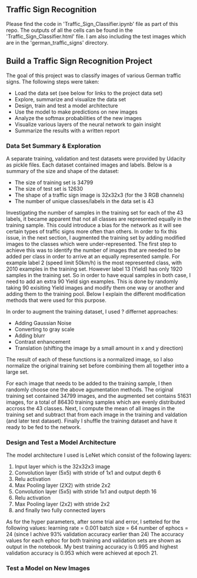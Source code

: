 ## **Traffic Sign Recognition** 
Please find the code in 'Traffic_Sign_Classifier.ipynb' file as part of this repo. The outputs of all the cells can be found in the 'Traffic_Sign_Classifier.html' file. I am also including the test images which are in the 'german_traffic_signs' directory.

## **Build a Traffic Sign Recognition Project**
The goal of this project was to classify images of various German traffic signs.
The following steps were taken:
* Load the data set (see below for links to the project data set)
* Explore, summarize and visualize the data set
* Design, train and test a model architecture
* Use the model to make predictions on new images
* Analyze the softmax probabilities of the new images
* Visualize various layers of the neural network to gain insight
* Summarize the results with a written report


### Data Set Summary & Exploration
A separate training, validation and test datasets were provided by Udacity as pickle files. Each dataset contained images and labels. Below is a summary of the size and shape of the dataset:

* The size of training set is 34799
* The size of test set is 12630
* The shape of a traffic sign image is 32x32x3 (for the 3 RGB channels)
* The number of unique classes/labels in the data set is 43

Investigating the number of samples in the training set for each of the 43 labels, it became apparent that not all classes are represented equally in the training sample. This could introduce a bias for the network as it will see certain types of traffic signs more often than others. In order to fix this issue, in the next section, I augmented the training set by adding modified images to the classes which were under-represented. The first step to achieve this was to identify the number of images that are needed to be added per class in order to arrive at an equally represented sample. For example label 2 (speed limit 50km/h) is the most represented class, with 2010 examples in the training set. However label 13 (Yield)  has only 1920 samples in the training set. So in order to have equal samples in both case, I need to add an extra 90 Yield sign examples. This is done by randomly taking 90 exisiting Yield images and modify them one way or another and adding them to the training pool. Below I explain the different modification methods that were used for this purpose. 


In order to augment the training dataset, I used ? differnet approaches:
 * Adding Gaussian Noise
 * Converting to gray scale 
 * Adding blurr
 * Contrast enhancement
 * Translation (shifting the image by a small amount in x and y direction)

The result of each of these functions is a normalized image, so I also normalize the original training set before combining them all together into a large set.

For each image that needs to be added to the training sample, I then randomly choose one the above agumentation methods.
The original training set contained 34799 images, and the augmented set contains 51631 images, for a total of 86430 training samples which are evenly distributed accross the 43 classes.
Next, I compute the mean of all images in the training set and subtract that from each image in the training and valdation (and later test dataset).
Finally I shuffle the training dataset and have it ready to be fed to the network.

### Design and Test a Model Architecture

The model architecture I used is LeNet which consist of the following layers:
1. Input layer which is the 32x32x3 image
2. Convolution layer (5x5) with stride of 1x1  and output depth 6
3. Relu activation
4. Max Pooling layer (2X2) with stride 2x2
5. Convolution layer (5x5) with stride 1x1 and output depth 16
6. Relu activation
7. Max Pooling layer (2x2) with stride 2x2
8. and finally two fully connected layers

As for the hyper parameters, after some trial and error, I setteled for the following values:
learning rate = 0.001
batch size = 64
number of ephocs = 24 (since I achive 93% validation accuracy earlier than 24)
The accuracy values for each ephoc for both training and validation sets are shown as output in the notebook.
My best training accuracy is 0.995 and highest validation accuracy is 0.953 which were achieved at epoch 21.


### Test a Model on New Images

